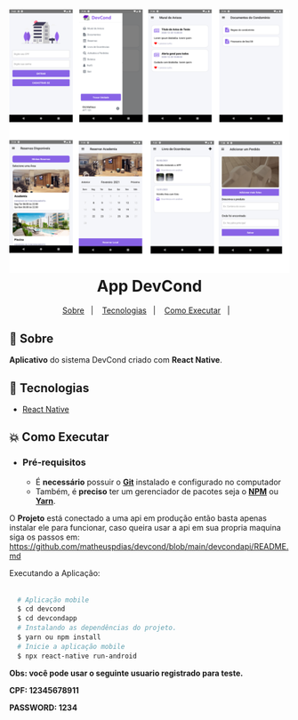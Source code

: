 
<h1 align="center">
    <img alt="Devcond" src="../devcond.png"  width="1000px" />
    <br>App DevCond<br/>
</h1> 

<p align="center">
  <a href="#bookmark-sobre">Sobre</a>&nbsp;&nbsp;&nbsp;|&nbsp;&nbsp;&nbsp;
  <a href="#rocket-tecnologias">Tecnologias</a>&nbsp;&nbsp;&nbsp;|&nbsp;&nbsp;&nbsp;
  <a href="#boom-como-executar">Como Executar</a>&nbsp;&nbsp;&nbsp;|&nbsp;&nbsp;&nbsp;
</p>

## :bookmark: Sobre

**Aplicativo** do sistema DevCond criado com **React Native**.
  


## :rocket: Tecnologias
-  [React Native](http://facebook.github.io/react-native/)

## :boom: Como Executar

- ### **Pré-requisitos**

  - É **necessário** possuir o **[Git](https://git-scm.com/)** instalado e configurado no computador
  - Também, é **preciso** ter um gerenciador de pacotes seja o **[NPM](https://www.npmjs.com/)** ou **[Yarn](https://yarnpkg.com/)**.
  
O **Projeto** está conectado a uma api em produção então basta apenas instalar ele para funcionar, caso queira usar a api em sua propria maquina siga os passos em: https://github.com/matheuspdias/devcond/blob/main/devcondapi/README.md

Executando a Aplicação:


```sh

  # Aplicação mobile
  $ cd devcond
  $ cd devcondapp
  # Instalando as dependências do projeto.
  $ yarn ou npm install
  # Inicie a aplicação mobile
  $ npx react-native run-android
```

**Obs: você pode usar o seguinte usuario registrado para teste.** 

**CPF: 12345678911**

**PASSWORD: 1234**
